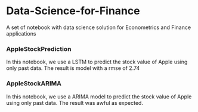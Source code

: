 # Data-Science-for-Finance
A set of notebook with data science solution for Econometrics and Finance applications
### AppleStockPrediction
In this notebook, we use a LSTM to predict the stock value of Apple using only past data. The result is model with a rmse of 2.74
### AppleStockARIMA 
In this notebook, we use a ARIMA model to predict the stock value of Apple using only past data. The result was awful as expected. 

